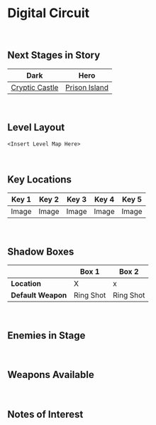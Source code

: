 # Digital Circuit

<br />

## Next Stages in Story
|Dark|Hero|
|--|--|
|[Cryptic Castle](../CrypticCastle)|[Prison Island](../PrisonIsland)|

<br />

## Level Layout
```
<Insert Level Map Here>
```

<br />

## Key Locations
|Key 1|Key 2|Key 3|Key 4|Key 5|
|--|--|--|--|--|
|Image|Image|Image|Image|Image|

<br />

## Shadow Boxes
| |Box 1|Box 2|
|-|-|-|
|__Location__|X|x
|__Default Weapon__|Ring Shot|Ring Shot|

<br />

## Enemies in Stage

<br />

## Weapons Available

<br />

## Notes of Interest

<br />